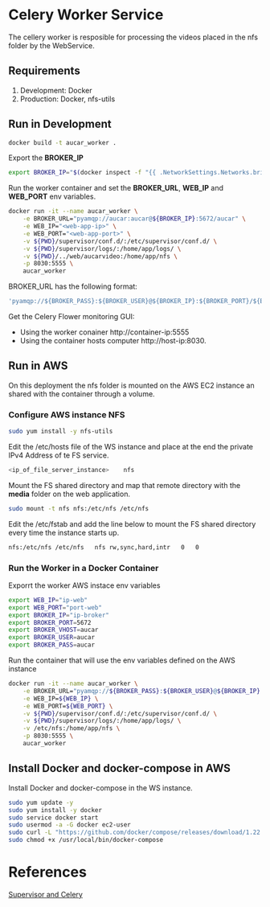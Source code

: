 # Celery Worker Service

The cellery worker is resposible for processing the videos placed in the nfs folder by the WebService. 

## Requirements

1. Development: Docker
2. Production: Docker, nfs-utils

## Run in Development

```sh
docker build -t aucar_worker .
```
Export the **BROKER_IP**

```sh
export BROKER_IP="$(docker inspect -f "{{ .NetworkSettings.Networks.bridge.IPAddress }}" aucar_rabbit)"
```
Run the worker container and set the **BROKER_URL**, **WEB_IP** and **WEB_PORT** env variables.

```sh
docker run -it --name aucar_worker \
	-e BROKER_URL="pyamqp://aucar:aucar@${BROKER_IP}:5672/aucar" \
	-e WEB_IP="<web-app-ip>" \
	-e WEB_PORT="<web-app-port>" \
	-v ${PWD}/supervisor/conf.d/:/etc/supervisor/conf.d/ \
	-v ${PWD}/supervisor/logs/:/home/app/logs/ \
	-v ${PWD}/../web/aucarvideo:/home/app/nfs \
	-p 8030:5555 \
	aucar_worker
```

BROKER_URL has the following format:

```sh
'pyamqp://${BROKER_PASS}:${BROKER_USER}@${BROKER_IP}:${BROKER_PORT}/${BROKER_VHOST}'
```

Get the Celery Flower monitoring GUI:

* Using the worker conainer http://container-ip:5555
* Using the container hosts computer http://host-ip:8030.

## Run in AWS

On this deployment the nfs folder is mounted on the AWS EC2 instance an shared with the container through a volume.

### Configure AWS instance NFS

```sh
sudo yum install -y nfs-utils
```

Edit the /etc/hosts file of the WS instance and place at the end the private IPv4 Address of te FS service.

```sh
<ip_of_file_server_instance> 	nfs
```

Mount the FS shared directory and map that remote directory with the **media** folder on the web application.

```sh
sudo mount -t nfs nfs:/etc/nfs /etc/nfs
```

Edit the /etc/fstab and add the line below to mount the FS shared directory every time the instance starts up. 

```sh
nfs:/etc/nfs /etc/nfs	nfs	rw,sync,hard,intr	0	0
```

### Run the Worker in a Docker Container

Exporrt the worker AWS instace env variables

```sh
export WEB_IP="ip-web"
export WEB_PORT="port-web"
export BROKER_IP="ip-broker"
export BROKER_PORT=5672
export BROKER_VHOST=aucar
export BROKER_USER=aucar
export BROKER_PASS=aucar
```

Run the container that will use the env variables defined on the AWS instance

```sh
docker run -it --name aucar_worker \
	-e BROKER_URL="pyamqp://${BROKER_PASS}:${BROKER_USER}@${BROKER_IP}:${BROKER_PORT}/${BROKER_VHOST}" \
	-e WEB_IP=${WEB_IP} \
	-e WEB_PORT=${WEB_PORT} \
	-v ${PWD}/supervisor/conf.d/:/etc/supervisor/conf.d/ \
	-v ${PWD}/supervisor/logs/:/home/app/logs/ \
	-v /etc/nfs:/home/app/nfs \
	-p 8030:5555 \
	aucar_worker
```

## Install Docker and docker-compose in AWS 

Install Docker and docker-compose in the WS instance.

```sh
sudo yum update -y
sudo yum install -y docker
sudo service docker start
sudo usermod -a -G docker ec2-user
sudo curl -L "https://github.com/docker/compose/releases/download/1.22.0/docker-compose-$(uname -s)-$(uname -m)" -o /usr/local/bin/docker-compose
sudo chmod +x /usr/local/bin/docker-compose
```

# References

[Supervisor and Celery](https://medium.com/@channeng/celery-scheduler-part-2-managing-celery-with-supervisor-2a0c6e7f7a6e)

